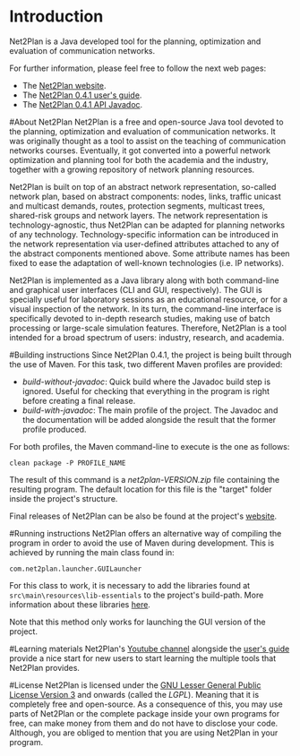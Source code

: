 # Introduction
Net2Plan is a Java developed tool for the planning, optimization and evaluation of communication networks.

For further information, please feel free to follow the next web pages:
* The [Net2Plan website](www.net2plan.com).
* The [Net2Plan 0.4.1 user's guide](http://net2plan.com/documentation/current/help/usersGuide.pdf).
* The [Net2Plan 0.4.1 API Javadoc](http://net2plan.com/documentation/current/javadoc/api/index.html).

#About Net2Plan
Net2Plan is a free and open-source Java tool devoted to the planning, optimization and evaluation of communication networks. It was originally thought as a tool to assist on the teaching of communication networks courses. Eventually, it got converted into a powerful network optimization and planning tool for both the academia and the industry, together with a growing repository of network planning resources.

Net2Plan is built on top of an abstract network representation, so-called network plan, based on abstract components: nodes, links, traffic unicast and multicast demands, routes, protection segments, multicast trees, shared-risk groups and network layers. The network representation is technology-agnostic, thus Net2Plan can be adapted for planning networks of any technology. Technology-specific information can be introduced in the network representation via user-defined attributes attached to any of the abstract components mentioned above. Some attribute names has been fixed to ease the adaptation of well-known technologies (i.e. IP networks).

Net2Plan is implemented as a Java library along with both command-line and graphical user interfaces (CLI and GUI, respectively). The GUI is specially useful for laboratory sessions as an educational resource, or for a visual inspection of the network. In its turn, the command-line interface is specifically devoted to in-depth research studies, making use of batch processing or large-scale simulation features. Therefore, Net2Plan is a tool intended for a broad spectrum of users: industry, research, and academia.

#Building instructions
Since Net2Plan 0.4.1, the project is being built through the use of Maven. For this task, two different Maven profiles are provided:
* _build-without-javadoc_: Quick build where the Javadoc build step is ignored. Useful for checking that everything in the program is right before creating a final release. 
* _build-with-javadoc_: The main profile of the project. The Javadoc and the documentation will be added alongside the result that the former profile produced.

For both profiles, the Maven command-line to execute is the one as follows:

`clean package -P PROFILE_NAME`

The result of this command is a _net2plan-VERSION.zip_ file containing the resulting program. The default location for this file is the "target" folder inside the project's structure.

Final releases of Net2Plan can be also be found at the project's [website](http://net2plan.com/download.php).

#Running instructions
Net2Plan offers an alternative way of compiling the program in order to avoid the use of Maven during development. This is achieved by running the main class found in:

`com.net2plan.launcher.GUILauncher`

For this class to work, it is necessary to add the libraries found at `src\main\resources\lib-essentials` to the project's build-path. More information about these libraries [here](http://net2plan.com/license.php).

Note that this method only works for launching the GUI version of the project.

#Learning materials
Net2Plan's [Youtube channel](https://www.youtube.com/channel/UCCgkr1wlMlO221yhFGmWZUg) alongside the [user's guide](http://net2plan.com/documentation/current/help/usersGuide.pdf) provide a nice start for new users to start learning the multiple tools that Net2Plan provides. 

#License
Net2Plan is licensed under the [GNU Lesser General Public License Version 3](http://www.gnu.org/licenses/lgpl.html) and onwards (called the _LGPL_). Meaning that it is completely free and open-source. As a consequence of this, you may use parts of Net2Plan or the complete package inside your own programs for free, can make money from them and do not have to disclose your code. Although, you are obliged to mention that you are using Net2Plan in your program.